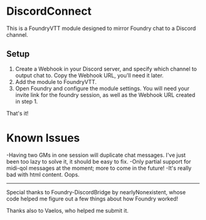 # DiscordConnect
This is a FoundryVTT module designed to mirror Foundry chat to a Discord channel.

## Setup
1. Create a Webhook in your Discord server, and specify which channel to output chat to. Copy the Webhook URL, you'll need it later.
2. Add the module to FoundryVTT.
3. Open Foundry and configure the module settings. You will need your invite link for the foundry session, as well as the Webhook URL created in step 1.

That's it!

# Known Issues
-Having two GMs in one session will duplicate chat messages. I've just been too lazy to solve it, it should be easy to fix.
-Only partial support for midi-qol messages at the moment; more to come in the future!
-It's really bad with html content. Oops.

--------------------------------------------------

Special thanks to Foundry-DiscordBridge by nearlyNonexistent, whose code helped me figure out a few things about how Foundry worked!

Thanks also to Vaelos, who helped me submit it.
